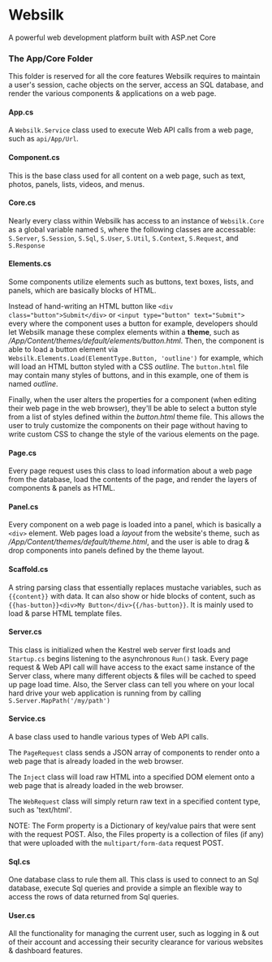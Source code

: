 ﻿# Websilk
A powerful web development platform built with ASP.net Core

### The App/Core Folder
This folder is reserved for all the core features Websilk requires to maintain a user's session, cache objects on the server, access an SQL database, and render the various components & applications on a web page.

#### App.cs
A `Websilk.Service` class used to execute Web API calls from a web page, such as `api/App/Url`.

#### Component.cs
This is the base class used for all content on a web page, such as text, photos, panels, lists, videos, and menus.

#### Core.cs
Nearly every class within Websilk has access to an instance of `Websilk.Core` as a global variable named `S`, where the following classes are accessable: `S.Server`, `S.Session`, `S.Sql`, `S.User`, `S.Util`, `S.Context`, `S.Request`, and `S.Response`

#### Elements.cs
Some components utilize elements such as buttons, text boxes, lists, and panels, which are basically blocks of HTML. 

Instead of hand-writing an HTML button like `<div class="button">Submit</div>` or `<input type="button" text="Submit">` every where the component uses a button for example, developers should let Websilk manage these complex elements within a **theme**, such as */App/Content/themes/default/elements/button.html*. Then, the component is able to load a button element via `Websilk.Elements.Load(ElementType.Button, 'outline')` for example, which will load an HTML button styled with a CSS *outline*. The `button.html` file may contain many styles of buttons, and in this example, one of them is named *outline*. 

Finally, when the user alters the properties for a component (when editing their web page in the web browser), they'll be able to select a button style from a list of styles defined within the *button.html* theme file. This allows the user to truly customize the components on their page without having to write custom CSS to change the style of the various elements on the page. 

#### Page.cs
Every page request uses this class to load information about a web page from the database, load the contents of the page, and render the layers of components & panels as HTML.

#### Panel.cs 
Every component on a web page is loaded into a panel, which is basically a `<div>` element. Web pages load a *layout* from the website's theme, such as */App/Content/themes/default/theme.html*, and the user is able to drag & drop components into panels defined by the theme layout.

#### Scaffold.cs
A string parsing class that essentially replaces mustache variables, such as `{{content}}` with data. It can also show or hide blocks of content, such as `{{has-button}}<div>My Button</div>{{/has-button}}`. It is mainly used to load & parse HTML template files. 

#### Server.cs
This class is initialized when the Kestrel web server first loads and `Startup.cs` begins listening to the asynchronous `Run()` task. Every page request & Web API call will have access to the exact same instance of the Server class, where many different objects & files will be cached to speed up page load time. Also, the Server class can tell you where on your local hard drive your web application is running from by calling `S.Server.MapPath('/my/path')`

#### Service.cs
A base class used to handle various types of Web API calls. 

The `PageRequest` class sends a JSON array of components to render onto a web page that is already loaded in the web browser. 

The `Inject` class will load raw HTML into a specified DOM element onto a web page that is already loaded in the web browser.

The `WebRequest` class will simply return raw text in a specified content type, such as 'text/html'.

NOTE: The Form property is a Dictionary of key/value pairs that were sent with the request POST. Also, the Files property is a collection of files (if any) that were uploaded with the `multipart/form-data` request POST.

#### Sql.cs
One database class to rule them all. This class is used to connect to an Sql database, execute Sql queries and provide a simple an flexible way to access the rows of data returned from Sql queries.

#### User.cs
All the functionality for managing the current user, such as logging in & out of their account and accessing their security clearance for various websites & dashboard features.
